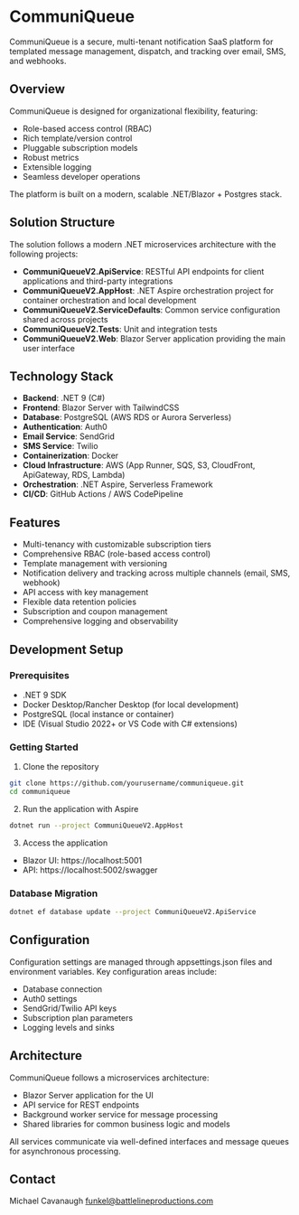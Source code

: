 # CommuniQueue

CommuniQueue is a secure, multi-tenant notification SaaS platform for templated message management, dispatch, and tracking over email, SMS, and webhooks.

## Overview

CommuniQueue is designed for organizational flexibility, featuring:
- Role-based access control (RBAC)
- Rich template/version control
- Pluggable subscription models
- Robust metrics
- Extensible logging
- Seamless developer operations

The platform is built on a modern, scalable .NET/Blazor + Postgres stack.

## Solution Structure

The solution follows a modern .NET microservices architecture with the following projects:

- **CommuniQueueV2.ApiService**: RESTful API endpoints for client applications and third-party integrations
- **CommuniQueueV2.AppHost**: .NET Aspire orchestration project for container orchestration and local development
- **CommuniQueueV2.ServiceDefaults**: Common service configuration shared across projects
- **CommuniQueueV2.Tests**: Unit and integration tests
- **CommuniQueueV2.Web**: Blazor Server application providing the main user interface

## Technology Stack

- **Backend**: .NET 9 (C#)
- **Frontend**: Blazor Server with TailwindCSS
- **Database**: PostgreSQL (AWS RDS or Aurora Serverless)
- **Authentication**: Auth0
- **Email Service**: SendGrid
- **SMS Service**: Twilio
- **Containerization**: Docker
- **Cloud Infrastructure**: AWS (App Runner, SQS, S3, CloudFront, ApiGateway, RDS, Lambda)
- **Orchestration**: .NET Aspire, Serverless Framework
- **CI/CD**: GitHub Actions / AWS CodePipeline

## Features

- Multi-tenancy with customizable subscription tiers
- Comprehensive RBAC (role-based access control)
- Template management with versioning
- Notification delivery and tracking across multiple channels (email, SMS, webhook)
- API access with key management
- Flexible data retention policies
- Subscription and coupon management
- Comprehensive logging and observability

## Development Setup

### Prerequisites

- .NET 9 SDK
- Docker Desktop/Rancher Desktop (for local development)
- PostgreSQL (local instance or container)
- IDE (Visual Studio 2022+ or VS Code with C# extensions)

### Getting Started

1. Clone the repository

```bash
git clone https://github.com/yourusername/communiqueue.git
cd communiqueue
```

2. Run the application with Aspire

```bash
dotnet run --project CommuniQueueV2.AppHost

```

3. Access the application
- Blazor UI: https://localhost:5001
- API: https://localhost:5002/swagger

### Database Migration

```bash
dotnet ef database update --project CommuniQueueV2.ApiService
```


## Configuration

Configuration settings are managed through appsettings.json files and environment variables. 
Key configuration areas include:

- Database connection
- Auth0 settings
- SendGrid/Twilio API keys
- Subscription plan parameters
- Logging levels and sinks

## Architecture

CommuniQueue follows a microservices architecture:
- Blazor Server application for the UI
- API service for REST endpoints
- Background worker service for message processing
- Shared libraries for common business logic and models

All services communicate via well-defined interfaces and message queues for asynchronous processing.

## Contact

Michael Cavanaugh
funkel@battlelineproductions.com
